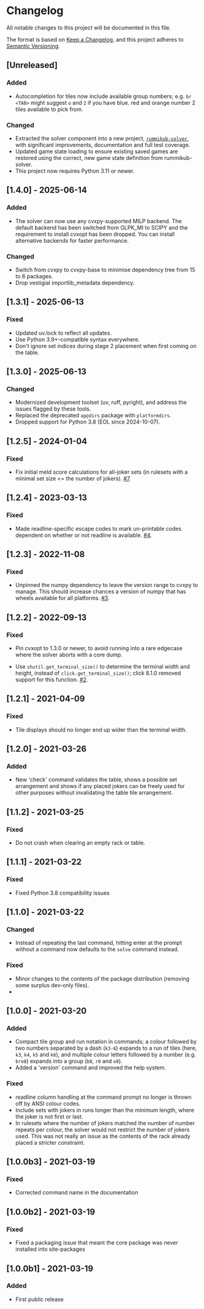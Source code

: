 # Changelog
All notable changes to this project will be documented in this file.

The format is based on [Keep a Changelog](https:/keepachangelog.com/en/1.1.0/),
and this project adheres to [Semantic Versioning](https://semver.org/spec/v2.0.0.html).

## [Unreleased]

### Added

- Autocompletion for tiles now include available group numbers; e.g. `br`
  `<TAB>` might suggest `o` and `2` if you have blue. red and orange number 2
  tiles available to pick from.

### Changed

- Extracted the solver component into a new project,
  [`rummikub-solver`](https://mjpieters.github.io/rummikub-solver), with
  significant improvements, documentation and full test coverage.
- Updated game state loading to ensure existing saved games are restored using the correct, new
  game state definition from rummikub-solver.
- This project now requires Python 3.11 or newer.

## [1.4.0] - 2025-06-14

### Added

- The solver can now use any cvxpy-supported MILP backend. The default backend has been switched from GLPK_MI to SCIPY and the requirement to install cvxopt has been dropped. You can install alternative backends for faster performance.

### Changed

- Switch from cvxpy to cvxpy-base to minimise dependency tree from 15 to 6 packages.
- Drop vestigial importlib_metadata dependency.

## [1.3.1] - 2025-06-13

### Fixed

- Updated uv.lock to reflect all updates.
- Use Python 3.9+-compatible syntax everywhere.
- Don't ignore set indices during stage 2 placement when first coming on the table.

## [1.3.0] - 2025-06-13

### Changed

- Modernized development toolset (uv, ruff, pyright), and address the issues flagged by these tools.
- Replaced the deprecated `appdirs` package with `platformdirs`.
- Dropped support for Python 3.8 (EOL since 2024-10-07).

## [1.2.5] - 2024-01-04

### Fixed

- Fix initial meld score calculations for all-joker sets (in rulesets with a minimal set size <= the number of jokers).
  [#7](https://github.com/mjpieters/RummikubConsole/issues/7).

## [1.2.4] - 2023-03-13

### Fixed

- Made readline-specific escape codes to mark un-printable codes dependent on
  whether or not readline is available.
  [#4](https://github.com/mjpieters/RummikubConsole/issues/4).

## [1.2.3] - 2022-11-08

### Fixed

- Unpinned the numpy dependency to leave the version range to cvxpy to manage.
  This should increase chances a version of numpy that has wheels available for
  all platforms. [#3](https://github.com/mjpieters/RummikubConsole/issues/3).

## [1.2.2] - 2022-09-13

### Fixed

- Pin cvxopt to 1.3.0 or newer, to avoid running into a rare edgecase where the
  solver aborts with a core dump.

- Use `shutil.get_terminal_size()` to determine the terminal width and height,
  instead of `click.get_terminal_size()`; click 8.1.0 removed support for this
  function.  [#2](https://github.com/mjpieters/RummikubConsole/issues/2).

## [1.2.1] - 2021-04-09

### Fixed

- Tile displays should no longer end up wider than the terminal width.

## [1.2.0] - 2021-03-26

### Added

- New 'check' command validates the table, shows a possible set arrangement and shows if any placed jokers can be freely used for other purposes without invalidating the table tile arrangement.

## [1.1.2] - 2021-03-25

### Fixed

- Do not crash when clearing an empty rack or table.


## [1.1.1] - 2021-03-22

### Fixed

- Fixed Python 3.8 compatibility issues


## [1.1.0] - 2021-03-22

### Changed

- Instead of repeating the last command, hitting enter at the prompt without a command now defaults to the `solve` command instead.

### Fixed

- Minor changes to the contents of the package distribution (removing some surplus dev-only files).
- 

## [1.0.0] - 2021-03-20

### Added

- Compact tile group and run notation in commands; a colour followed by two numbers separated by a dash (`k3-6`) expands to a run of tiles (here, `k3`, `k4`, `k5` and `k6`), and multiple colour letters followed by a number (e.g. `bro8`) expands into a group (`b8`, `r8` and `o8`). 
- Added a 'version' command and improved the help system.

### Fixed

- readline column handling at the command prompt no longer is thrown off by ANSI colour codes.
- Include sets with jokers in runs longer than the minimum length, where the joker is not first or last.
- In rulesets where the number of jokers matched the number of number repeats per colour, the solver would not restrict the number of jokers used. This was not really an issue as the contents of the rack already placed a stricter constraint.


## [1.0.0b3] - 2021-03-19

### Fixed

- Corrected command name in the documentation 


## [1.0.0b2] - 2021-03-19

### Fixed

- Fixed a packaging issue that meant the core package was never installed into site-packages


## [1.0.0b1] - 2021-03-19

### Added

- First public release
